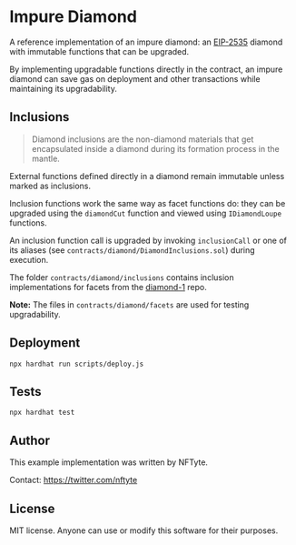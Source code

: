 # Impure Diamond

A reference implementation of an impure diamond: an [EIP-2535](https://github.com/ethereum/EIPs/issues/2535) diamond with immutable functions that can be upgraded.

By implementing upgradable functions directly in the contract, an impure diamond can save gas on deployment and other transactions while maintaining its upgradability.

## Inclusions

> Diamond inclusions are the non-diamond materials that get encapsulated inside a diamond during its formation process in the mantle.

External functions defined directly in a diamond remain immutable unless marked as inclusions.

Inclusion functions work the same way as facet functions do: they can be upgraded using the `diamondCut` function and viewed using `IDiamondLoupe` functions.

An inclusion function call is upgraded by invoking `inclusionCall` or one of its aliases (see `contracts/diamond/DiamondInclusions.sol`) during execution.

The folder `contracts/diamond/inclusions` contains inclusion implementations for facets from the [diamond-1](https://github.com/mudgen/diamond-1-hardhat) repo.

**Note:** The files in `contracts/diamond/facets` are used for testing upgradability.

## Deployment

```console
npx hardhat run scripts/deploy.js
```

## Tests

```console
npx hardhat test

```

## Author

This example implementation was written by NFTyte.

Contact: https://twitter.com/nftyte

## License

MIT license. Anyone can use or modify this software for their purposes.
